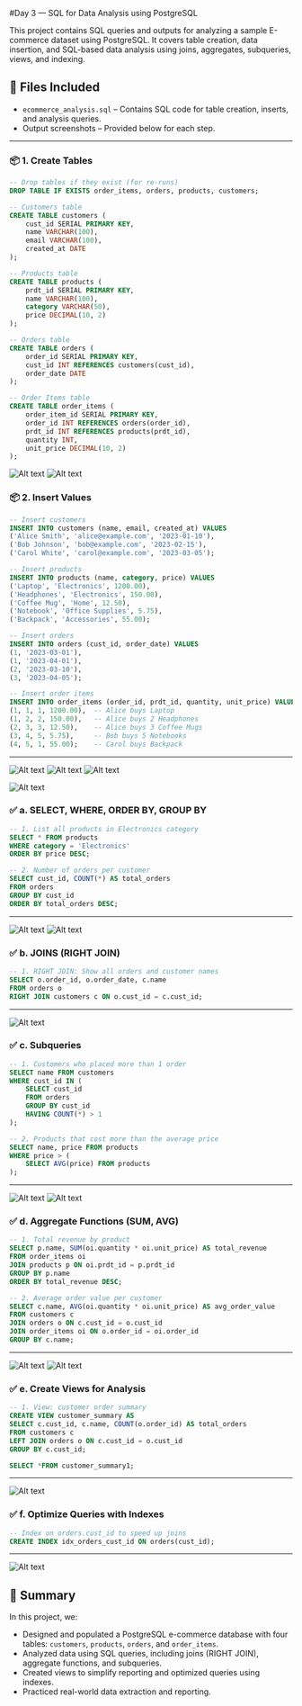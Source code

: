 #Day 3 — SQL for Data Analysis using PostgreSQL

This project contains SQL queries and outputs for analyzing a sample E-commerce dataset using PostgreSQL. It covers table creation, data insertion, and SQL-based data analysis using joins, aggregates, subqueries, views, and indexing.

## 📁 Files Included
- `ecommerce_analysis.sql` – Contains SQL code for table creation, inserts, and analysis queries.
- Output screenshots – Provided below for each step.

---

### 📦 1. Create Tables

```sql
-- Drop tables if they exist (for re-runs)
DROP TABLE IF EXISTS order_items, orders, products, customers;

-- Customers table
CREATE TABLE customers (
    cust_id SERIAL PRIMARY KEY,
    name VARCHAR(100),
    email VARCHAR(100),
    created_at DATE
);

-- Products table
CREATE TABLE products (
    prdt_id SERIAL PRIMARY KEY,
    name VARCHAR(100),
    category VARCHAR(50),
    price DECIMAL(10, 2)
);

-- Orders table
CREATE TABLE orders (
    order_id SERIAL PRIMARY KEY,
    cust_id INT REFERENCES customers(cust_id),
    order_date DATE
);

-- Order Items table
CREATE TABLE order_items (
    order_item_id SERIAL PRIMARY KEY,
    order_id INT REFERENCES orders(order_id),
    prdt_id INT REFERENCES products(prdt_id),
    quantity INT,
    unit_price DECIMAL(10, 2)
);

```
![Alt text](https://github.com/vickk-i/day-3/blob/main/Screenshot%202025-04-10%20120006.png?raw=true)
![Alt text](https://github.com/vickk-i/day-3/blob/main/Screenshot%202025-04-10%20120006.png?raw=true)



### 📦 2. Insert Values

```sql
-- Insert customers
INSERT INTO customers (name, email, created_at) VALUES
('Alice Smith', 'alice@example.com', '2023-01-10'),
('Bob Johnson', 'bob@example.com', '2023-02-15'),
('Carol White', 'carol@example.com', '2023-03-05');

-- Insert products
INSERT INTO products (name, category, price) VALUES
('Laptop', 'Electronics', 1200.00),
('Headphones', 'Electronics', 150.00),
('Coffee Mug', 'Home', 12.50),
('Notebook', 'Office Supplies', 5.75),
('Backpack', 'Accessories', 55.00);

-- Insert orders
INSERT INTO orders (cust_id, order_date) VALUES
(1, '2023-03-01'),
(1, '2023-04-01'),
(2, '2023-03-10'),
(3, '2023-04-05');

-- Insert order items
INSERT INTO order_items (order_id, prdt_id, quantity, unit_price) VALUES
(1, 1, 1, 1200.00),  -- Alice buys Laptop
(1, 2, 2, 150.00),   -- Alice buys 2 Headphones
(2, 3, 3, 12.50),    -- Alice buys 3 Coffee Mugs
(3, 4, 5, 5.75),     -- Bob buys 5 Notebooks
(4, 5, 1, 55.00);    -- Carol buys Backpack
```

---

![Alt text](https://github.com/vickk-i/day-3/blob/main/Screenshot%202025-04-10%20120043.png?raw=true)
![Alt text](https://github.com/vickk-i/day-3/blob/main/Screenshot%202025-04-10%20120055.png?raw=true
)
![Alt text](https://github.com/vickk-i/day-3/blob/main/Screenshot%202025-04-10%20120102.png?raw=true)

![Alt text](https://github.com/vickk-i/day-3/blob/main/Screenshot%202025-04-10%20120113.png?raw=true)


### ✅ a. **SELECT, WHERE, ORDER BY, GROUP BY**

```sql
-- 1. List all products in Electronics category
SELECT * FROM products
WHERE category = 'Electronics'
ORDER BY price DESC;

-- 2. Number of orders per customer
SELECT cust_id, COUNT(*) AS total_orders
FROM orders
GROUP BY cust_id
ORDER BY total_orders DESC;
```

---
![Alt text](https://github.com/vickk-i/day-3/blob/main/Screenshot%202025-04-10%20120238.png?raw=true)
![Alt text](https://github.com/vickk-i/day-3/blob/main/Screenshot%202025-04-10%20120309.png?raw=true)




### ✅ b. **JOINS (RIGHT JOIN)**

```sql
-- 1. RIGHT JOIN: Show all orders and customer names
SELECT o.order_id, o.order_date, c.name
FROM orders o
RIGHT JOIN customers c ON o.cust_id = c.cust_id;
```

---

![Alt text](https://github.com/vickk-i/day-3/blob/main/Screenshot%202025-04-10%20120834.png?raw=true)


### ✅ c. **Subqueries**

```sql
-- 1. Customers who placed more than 1 order
SELECT name FROM customers
WHERE cust_id IN (
    SELECT cust_id
    FROM orders
    GROUP BY cust_id
    HAVING COUNT(*) > 1
);

-- 2. Products that cost more than the average price
SELECT name, price FROM products
WHERE price > (
    SELECT AVG(price) FROM products
);
```

---
![Alt text](https://github.com/vickk-i/day-3/blob/main/Screenshot%202025-04-10%20120933.png?raw=true)
![Alt text](https://github.com/vickk-i/day-3/blob/main/Screenshot%202025-04-10%20121037.png?raw=true)


### ✅ d. **Aggregate Functions (SUM, AVG)**

```sql
-- 1. Total revenue by product
SELECT p.name, SUM(oi.quantity * oi.unit_price) AS total_revenue
FROM order_items oi
JOIN products p ON oi.prdt_id = p.prdt_id
GROUP BY p.name
ORDER BY total_revenue DESC;

-- 2. Average order value per customer
SELECT c.name, AVG(oi.quantity * oi.unit_price) AS avg_order_value
FROM customers c
JOIN orders o ON c.cust_id = o.cust_id
JOIN order_items oi ON o.order_id = oi.order_id
GROUP BY c.name;
```

---

![Alt text](https://github.com/vickk-i/day-3/blob/main/Screenshot%202025-04-10%20121116.png?raw=true)
![Alt text](https://github.com/vickk-i/day-3/blob/main/Screenshot%202025-04-10%20121146.png?raw=true)


### ✅ e. **Create Views for Analysis**

```sql
-- 1. View: customer order summary
CREATE VIEW customer_summary AS
SELECT c.cust_id, c.name, COUNT(o.order_id) AS total_orders
FROM customers c
LEFT JOIN orders o ON c.cust_id = o.cust_id
GROUP BY c.cust_id;

SELECT *FROM customer_summary1;
```

---

![Alt text](https://github.com/vickk-i/day-3/blob/main/Screenshot%202025-04-10%20121457.png?raw=true)

### ✅ f. **Optimize Queries with Indexes**

```sql
-- Index on orders.cust_id to speed up joins
CREATE INDEX idx_orders_cust_id ON orders(cust_id);
```

---

![Alt text](https://github.com/vickk-i/day-3/blob/main/Screenshot%202025-04-10%20121606.png?raw=true)



## 🧠 Summary
In this project, we:
- Designed and populated a PostgreSQL e-commerce database with four tables: `customers`, `products`, `orders`, and `order_items`.
- Analyzed data using SQL queries, including joins (RIGHT JOIN), aggregate functions, and subqueries.
- Created views to simplify reporting and optimized queries using indexes.
- Practiced real-world data extraction and reporting.
